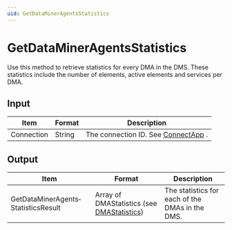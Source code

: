 ```yaml
---
uid: GetDataMinerAgentsStatistics
---
```


# GetDataMinerAgentsStatistics

Use this method to retrieve statistics for every DMA in the DMS. These statistics include the number of elements, active elements and services per DMA.

## Input

| Item       | Format | Description                                          |
|------------|--------|------------------------------------------------------|
| Connection | String | The connection ID. See [ConnectApp](xref:ConnectApp) . |

## Output

| Item                                | Format                                                                                  | Description                                     |
|-------------------------------------|-----------------------------------------------------------------------------------------|-------------------------------------------------|
| GetDataMinerAgents­StatisticsResult | Array of DMAStatistics (see [DMAStatistics](xref:DMAStatistics)) | The statistics for each of the DMAs in the DMS. |

